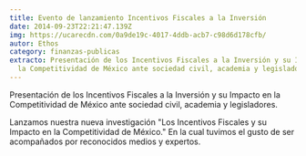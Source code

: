 ```yaml
---
title: Evento de lanzamiento Incentivos Fiscales a la Inversión
date: 2014-09-23T22:21:47.139Z
img: https://ucarecdn.com/0a9de19c-4017-4ddb-acb7-c98d6d178cfb/
autor: Ethos
category: finanzas-publicas
extracto: Presentación de los Incentivos Fiscales a la Inversión y su Impacto en
  la Competitividad de México ante sociedad civil, academia y legisladores.
---
```

Presentación de los Incentivos Fiscales a la Inversión y su Impacto en la Competitividad de México ante sociedad civil, academia y legisladores.

Lanzamos nuestra nueva investigación "Los Incentivos Fiscales y su Impacto en la Competitividad de México." En la cual tuvimos el gusto de ser acompañados por reconocidos medios y expertos.